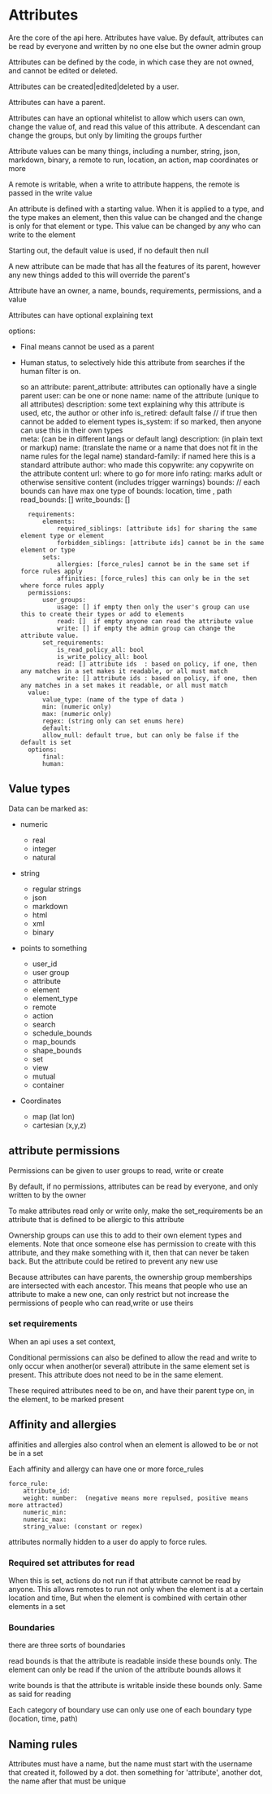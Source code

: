 # Attributes

Are the core of the api here. Attributes have value. By default, attributes can be read by everyone and written by no one else but the owner admin group

Attributes can be defined by the code, in which case they are not owned, and cannot be edited or deleted.

Attributes can be created|edited|deleted by a user.

Attributes can have a parent.

Attributes can have an optional whitelist to allow which users can own, change the value of, and read this value of this attribute.
A descendant can change the groups, but only by limiting the groups further

Attribute values can be many things, including a number, string, json, markdown, binary, a remote to run, location,
an action, map coordinates or more

A remote is writable, when a write to attribute happens, the remote is passed in the write value


An attribute is defined with a starting value.
When it is applied to a type, and the type makes an element, then this value can be changed and the change is only for that element or type.
This value can be changed by any who can write to the element

Starting out, the default value is used, if no default then null

A new attribute can be made that has all the features of its parent, however any new things added to this will override the parent's

Attribute have an owner, a name, bounds, requirements, permissions, and a value

Attributes can have optional explaining text

options:
  * Final means cannot be used as a parent
  * Human status, to selectively hide this attribute from searches if the human filter is on.


      so an attribute:
          parent_attribute: attributes can optionally have a single parent
          user: can be one or none
          name: name of the attribute (unique to all attributes)
          description: some text explaining why this attribute is used, etc, the author or other info
          is_retired: default false // if true then cannot be added to element types
          is_system: if so marked, then anyone can use this in their own types  
          meta:
            (can be in different langs or default lang)
            description: (in plain text or markup)
            name: (translate the name or a name that does not fit in the name rules for the legal name)
            standard-family: if named here this is a standard attribute
            author: who made this
            copywrite: any copywrite on the attribute content
            url: where to go for more info
            rating: marks adult or otherwise sensitive content (includes trigger warnings)
          bounds:
              // each bounds can have max one type of bounds: location, time , path
              read_bounds: [] 
              write_bounds: []
            
          requirements:
              elements:
                  required_siblings: [attribute ids] for sharing the same element type or element
                  forbidden_siblings: [attribute ids] cannot be in the same element or type
              sets:
                  allergies: [force_rules] cannot be in the same set if force rules apply 
                  affinities: [force_rules] this can only be in the set where force rules apply
          permissions:
              user_groups:
                  usage: [] if empty then only the user's group can use this to create their types or add to elements
                  read: []  if empty anyone can read the attribute value
                  write: [] if empty the admin group can change the attribute value.
              set_requirements: 
                  is_read_policy_all: bool  
                  is_write_policy_all: bool  
                  read: [] attribute ids  : based on policy, if one, then any matches in a set makes it readable, or all must match
                  write: [] attribute ids : based on policy, if one, then any matches in a set makes it readable, or all must match
          value:
              value_type: (name of the type of data )
              min: (numeric only)
              max: (numeric only)
              regex: (string only can set enums here)
              default:
              allow_null: default true, but can only be false if the default is set
          options:
              final:
              human:  

## Value types

Data can be marked as:

* numeric
  * real
  * integer
  * natural
* string
  * regular strings
  * json
  * markdown
  * html
  * xml
  * binary 

* points to something 
  * user_id
  * user group
  * attribute
  * element
  * element_type 
  * remote
  * action
  * search
  * schedule_bounds
  * map_bounds
  * shape_bounds
  * set
  * view
  * mutual
  * container


* Coordinates
  * map (lat lon)
  * cartesian (x,y,z)


## attribute permissions
Permissions can be given to user groups to read, write or create

By default, if no permissions, attributes can be read by everyone, and only written to by the owner

To make attributes read only or write only, make the set_requirements be an attribute that is defined to be allergic to this attribute

Ownership groups can use this to add to their own element types and elements.
Note that once someone else has permission to create with this attribute, and they make something with it, then that can never be taken back.
But the attribute could be retired to prevent any new use

Because attributes can have parents, the ownership group memberships are intersected with each ancestor.
This means that people who use an attribute to make a new one, can only restrict but not increase the permissions of people who can read,write or use theirs

### set requirements
When an api uses a set context,

Conditional permissions can also be defined to allow the read and write to only occur when another(or several) attribute in the same element set is present.
This attribute does not need to be in the same element.

These required attributes need to be on, and have their parent type on, in the element, to be marked present

## Affinity and allergies
affinities and allergies also control when an element is allowed to be or not be in a set

Each affinity and allergy can have one or more force_rules

    force_rule:
        attribute_id:
        weight: number:  (negative means more repulsed, positive means more attracted)
        numeric_min:
        numeric_max:
        string_value: (constant or regex)

attributes normally hidden to a user do apply to force rules.

### Required set attributes for read

When this is set, actions do not run if that attribute cannot be read by anyone. This allows remotes to run not only when the element is at a certain location and time,
But when the element is combined with certain other elements in a set


### Boundaries

there are three sorts of boundaries


read bounds is that the attribute is readable inside these bounds only. The element can only be read if the union of the attribute bounds allows it

write bounds is that the attribute is writable inside these bounds only. Same as said for reading

Each category of boundary use can only use one of each boundary type (location, time, path)



## Naming rules

Attributes must have a name, but the name must start with the username that created it, followed by a dot. then something for 'attribute', another dot,  the name after that must be unique
